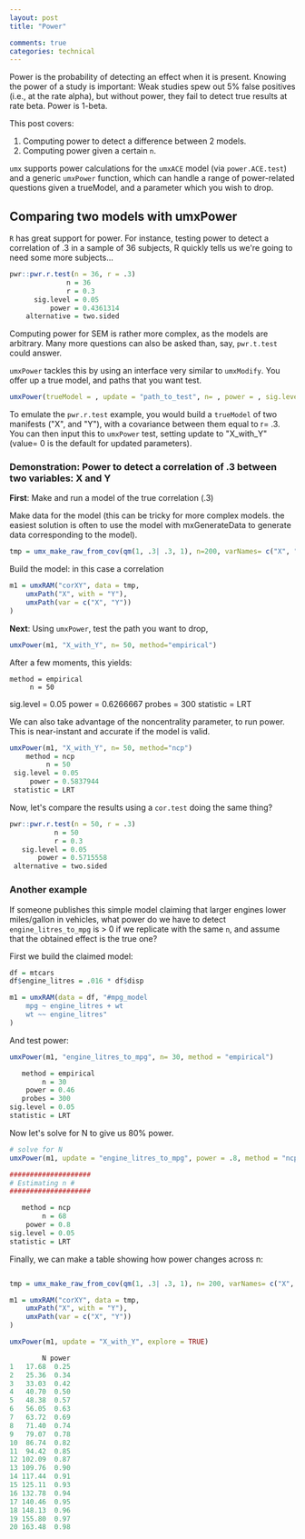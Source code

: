 ```yaml
---
layout: post
title: "Power"

comments: true
categories: technical
---
```


<a name="top"></a>

Power is the probability of detecting an effect when it is present. Knowing the power of a study is important: Weak studies spew out 5% false positives (i.e., at the rate alpha), but without power, they fail to detect true results at rate beta. Power is 1-beta.

This post covers:

1. Computing power to detect a difference between 2 models.
2. Computing power given a certain `n`.

`umx` supports power calculations for the `umxACE` model (via `power.ACE.test`) and a generic `umxPower` function, which can handle a range of power-related questions given a trueModel, and a parameter which you wish to drop.

## Comparing two models with umxPower

`R` has great support for power. For instance, testing power to detect a correlation of .3 in a sample of 36 subjects, R quickly tells us we're going to need some more subjects...

```R
pwr::pwr.r.test(n = 36, r = .3)
              n = 36
              r = 0.3
      sig.level = 0.05
          power = 0.4361314
    alternative = two.sided
```

Computing power for SEM is rather more complex, as the models are arbitrary. Many more questions can also be asked than, say, `pwr.t.test` could answer. 

`umxPower` tackles this by using an interface very similar to `umxModify`. You offer up a true model, and paths that you want test.

```R
umxPower(trueModel = , update = "path_to_test", n= , power = , sig.level = .05, method = c("ncp", "empirical"))
```

To emulate the `pwr.r.test` example, you would build a `trueModel` of two manifests ("X", and "Y"), with a covariance between them equal to r= .3.
You can then input this to `umxPower` test, setting update to "X_with_Y" (value= 0 is the default for updated parameters).


### Demonstration: Power to detect a correlation of .3 between two variables: X and Y

**First**: Make and run a model of the true correlation (.3)

Make data for the model (this can be tricky for more complex models. the easiest solution is often to use the model with mxGenerateData to generate data corresponding to the model).

```R
tmp = umx_make_raw_from_cov(qm(1, .3| .3, 1), n=200, varNames= c("X", "Y"), empirical= TRUE)
```

Build the model: in this case a correlation

```R
m1 = umxRAM("corXY", data = tmp,
	umxPath("X", with = "Y"),
	umxPath(var = c("X", "Y"))
)

```

**Next**: Using `umxPower`, test the path you want to drop, 

```R
umxPower(m1, "X_with_Y", n= 50, method="empirical")
```

After a few moments, this yields:

    method = empirical
         n = 50
 sig.level = 0.05
     power = 0.6266667
    probes = 300
 statistic = LRT


We can also take advantage of the noncentrality parameter, to run power. This is near-instant and accurate if the model is valid.

```R
umxPower(m1, "X_with_Y", n= 50, method="ncp")
    method = ncp
         n = 50
 sig.level = 0.05
     power = 0.5837944
 statistic = LRT
```

Now, let's compare the results using a `cor.test` doing the same thing?

```R
pwr::pwr.r.test(n = 50, r = .3)
           n = 50
           r = 0.3
   sig.level = 0.05
       power = 0.5715558
 alternative = two.sided
```

### Another example

If someone publishes this simple model claiming that larger engines lower miles/gallon in vehicles, what power do we have to detect `engine_litres_to_mpg` is > 0 if we replicate with the same `n`, and assume that the obtained effect is the true one? 
 
First we build the claimed model:

```R
df = mtcars
df$engine_litres = .016 * df$disp

m1 = umxRAM(data = df, "#mpg_model
	mpg ~ engine_litres + wt
	wt ~~ engine_litres"
)
```

And test power:

```R
umxPower(m1, "engine_litres_to_mpg", n= 30, method = "empirical")

   method = empirical
        n = 30
    power = 0.46
   probes = 300
sig.level = 0.05
statistic = LRT
```

Now let's solve for N to give us 80% power.

```r
# solve for N
umxPower(m1, update = "engine_litres_to_mpg", power = .8, method = "ncp")

####################
# Estimating n #
####################

   method = ncp
        n = 68
    power = 0.8
sig.level = 0.05
statistic = LRT

```

Finally, we can make a table showing how power changes across n:

```r

tmp = umx_make_raw_from_cov(qm(1, .3| .3, 1), n= 200, varNames= c("X", "Y"), empirical= TRUE)

m1 = umxRAM("corXY", data = tmp,
	umxPath("X", with = "Y"),
	umxPath(var = c("X", "Y"))
)

umxPower(m1, update = "X_with_Y", explore = TRUE)

        N power
1   17.68  0.25
2   25.36  0.34
3   33.03  0.42
4   40.70  0.50
5   48.38  0.57
6   56.05  0.63
7   63.72  0.69
8   71.40  0.74
9   79.07  0.78
10  86.74  0.82
11  94.42  0.85
12 102.09  0.87
13 109.76  0.90
14 117.44  0.91
15 125.11  0.93
16 132.78  0.94
17 140.46  0.95
18 148.13  0.96
19 155.80  0.97
20 163.48  0.98

```
